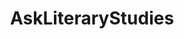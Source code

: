 ---
title: AskLiteraryStudies
crosslinks:
- literature
- AskPhysics
- xkcd
- socialism
- theoryofreddit
- trackers
- Frisson
- CriticalTheory
---